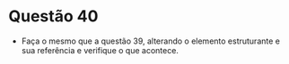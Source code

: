 # Questão 40

- Faça o mesmo que a questão 39, alterando o elemento estruturante e sua referência e verifique o que acontece.